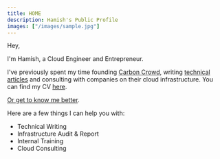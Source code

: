 ```yaml
---
title: HOME
description: Hamish's Public Profile
images: ["/images/sample.jpg"]
---
```


Hey,

I'm Hamish, a Cloud Engineer and Entrepreneur.

I've previously spent my time founding [Carbon Crowd](https://carboncrowd.io), writing [technical articles](/portfolio/writing/) and consulting with companies on their cloud infrastructure. You can find my CV [here](/misc/cv.pdf).

[Or get to know me better](/about "Get to know me better").

Here are a few things I can help you with:
- Technical Writing
- Infrastructure Audit & Report
- Internal Training
- Cloud Consulting